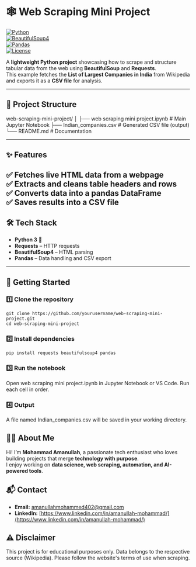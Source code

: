 # 🕸️ Web Scraping Mini Project  
[![Python](https://img.shields.io/badge/Python-3.8%2B-blue)](https://www.python.org/)  
[![BeautifulSoup4](https://img.shields.io/badge/Library-BeautifulSoup4-green)](https://pypi.org/project/beautifulsoup4/)  
[![Pandas](https://img.shields.io/badge/Library-Pandas-yellow)](https://pandas.pydata.org/)  
[![License](https://img.shields.io/badge/License-MIT-orange)](LICENSE) 

A **lightweight Python project** showcasing how to scrape and structure tabular data from the web using **BeautifulSoup** and **Requests**.  
This example fetches the **List of Largest Companies in India** from Wikipedia and exports it as a **CSV file** for analysis.  

---

## 📁 Project Structure  
web-scraping-mini-project/
│
├── web scraping mini project.ipynb # Main Jupyter Notebook
├── Indian_companies.csv # Generated CSV file (output)
└── README.md # Documentation


---

## ✨ Features  

✅ Fetches live HTML data from a webpage  
✅ Extracts and cleans table headers and rows  
✅ Converts data into a **pandas DataFrame**  
✅ Saves results into a **CSV file**  
---
## 🛠️ Tech Stack  

- **Python 3** 🐍  
- **Requests** – HTTP requests  
- **BeautifulSoup4** – HTML parsing  
- **Pandas** – Data handling and CSV export  
---

## 🚀 Getting Started  

### 1️⃣ Clone the repository  
```
git clone https://github.com/yourusername/web-scraping-mini-project.git
cd web-scraping-mini-project
```

### 2️⃣ Install dependencies
```
pip install requests beautifulsoup4 pandas
```

### 3️⃣ Run the notebook
Open web scraping mini project.ipynb in Jupyter Notebook or VS Code.
Run each cell in order.

### 4️⃣ Output
A file named Indian_companies.csv will be saved in your working directory.

## 👨‍💻 About Me  

Hi! I’m **Mohammad Amanullah**, a passionate tech enthusiast who loves building projects that merge **technology with purpose**.  
I enjoy working on **data science, web scraping, automation, and AI-powered tools**.  

## 📬 Contact  

- **Email:** [amanullahmohammed402@gmail.com](mailto:amanullahmohammed402@gmail.com)  
- **LinkedIn:** [https://www.linkedin.com/in/amanullah-mohammad/](https://www.linkedin.com/in/amanullah-mohammad/)  

## ⚠️ Disclaimer
This project is for educational purposes only.
Data belongs to the respective source (Wikipedia). Please follow the website's terms of use when scraping.
